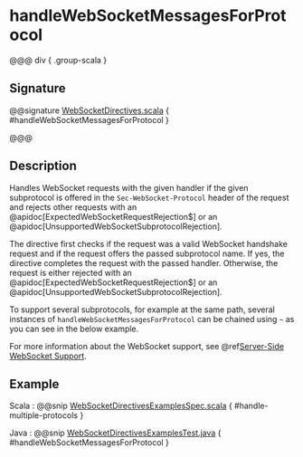 # handleWebSocketMessagesForProtocol

@@@ div { .group-scala }

## Signature

@@signature [WebSocketDirectives.scala](/akka-http/src/main/scala/akka/http/scaladsl/server/directives/WebSocketDirectives.scala) { #handleWebSocketMessagesForProtocol }

@@@

## Description

Handles WebSocket requests with the given handler if the given subprotocol is offered in the `Sec-WebSocket-Protocol`
header of the request and rejects other requests with an @apidoc[ExpectedWebSocketRequestRejection$] or an
@apidoc[UnsupportedWebSocketSubprotocolRejection].

The directive first checks if the request was a valid WebSocket handshake request and if the request offers the passed
subprotocol name. If yes, the directive completes the request with the passed handler. Otherwise, the request is
either rejected with an @apidoc[ExpectedWebSocketRequestRejection$] or an @apidoc[UnsupportedWebSocketSubprotocolRejection].

To support several subprotocols, for example at the same path, several instances of `handleWebSocketMessagesForProtocol` can
be chained using `~` as you can see in the below example.

For more information about the WebSocket support, see @ref[Server-Side WebSocket Support](../../../server-side/websocket-support.md).

## Example

Scala
:  @@snip [WebSocketDirectivesExamplesSpec.scala]($test$/scala/docs/http/scaladsl/server/directives/WebSocketDirectivesExamplesSpec.scala) { #handle-multiple-protocols }

Java
:  @@snip [WebSocketDirectivesExamplesTest.java]($test$/java/docs/http/javadsl/server/directives/WebSocketDirectivesExamplesTest.java) { #handleWebSocketMessagesForProtocol }
